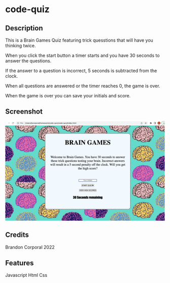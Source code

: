 # code-quiz

## Description

This is a Brain Games Quiz featuring trick quesstions that will have you thinking twice.

When you click the start button a timer starts and you have 30 seconds to answer the questions. 

If the answer to a question is incorrect, 5 seconds is subtracted from the clock.

When all questions are answered or the timer reaches 0, the game is over.

When the game is over you can save your initials and score.


## Screenshot

   
![screenshot](./assets/Screen%20Shot%202022-03-21%20at%202.46.22%20PM.png)
  

## Credits

Brandon Corporal 2022

## Features
Javascript
Html
Css